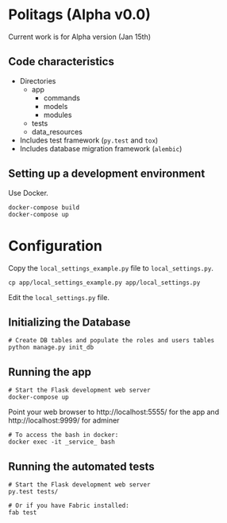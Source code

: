 # Politags (Alpha v0.0)

Current work is for Alpha version (Jan 15th)

## Code characteristics

* Directories
    * app
        * commands
        * models
        * modules
    * tests
    * data_resources
* Includes test framework (`py.test` and `tox`)
* Includes database migration framework (`alembic`)

## Setting up a development environment

Use Docker.

    docker-compose build
    docker-compose up

# Configuration

Copy the `local_settings_example.py` file to `local_settings.py`.

    cp app/local_settings_example.py app/local_settings.py

Edit the `local_settings.py` file.

## Initializing the Database

    # Create DB tables and populate the roles and users tables
    python manage.py init_db

## Running the app

    # Start the Flask development web server
    docker-compose up

Point your web browser to http://localhost:5555/ for the app
and http://localhost:9999/ for adminer


    # To access the bash in docker:
    docker exec -it _service_ bash

## Running the automated tests

    # Start the Flask development web server
    py.test tests/

    # Or if you have Fabric installed:
    fab test

